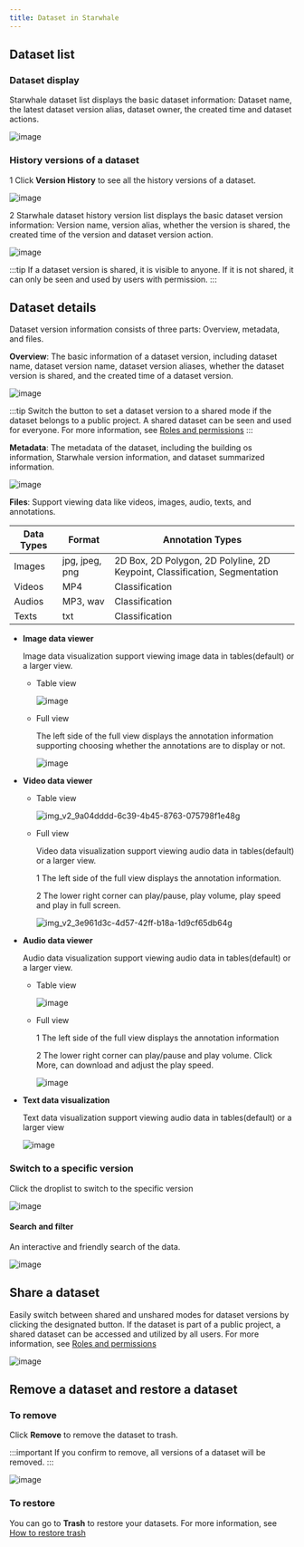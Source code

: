 ```yaml
---
title: Dataset in Starwhale
---
```


## Dataset list

### Dataset display

Starwhale dataset list displays the basic dataset information: Dataset name, the latest dataset version alias, dataset owner, the created time and dataset actions.

![image](https://user-images.githubusercontent.com/101299635/234795143-2987043e-9dd2-4b73-8ff9-73b83762356e.png)

### History versions of a dataset

1 Click **Version History** to see all the history versions of a dataset.

![image](https://user-images.githubusercontent.com/101299635/234795306-7311c641-ca31-44ae-9c59-a3a66433285a.png)

2 Starwhale dataset history version list displays the basic dataset version information: Version name, version alias, whether the version is shared, the created time of the version and dataset version action.

![image](https://user-images.githubusercontent.com/101299635/234825710-37a13e18-7df1-471c-b339-445f49435c91.png)

:::tip
If a dataset version is shared, it is visible to anyone. If it is not shared,  it can only be seen and used by users with permission. 
:::

## Dataset details

Dataset version information consists of three parts: Overview, metadata, and files.

**Overview**: The basic information of a dataset version, including dataset name, dataset version name, dataset version aliases, whether the dataset version is shared, and the created time of a dataset version.

![image](https://user-images.githubusercontent.com/101299635/234795667-e2331a52-351d-4dcd-a5ad-631596cd2ea9.png)

:::tip
Switch the button to set a dataset version to a shared mode if the dataset belongs to a public project. A shared dataset can be seen and used for everyone. For more information, see [Roles and permissions](https://doc.starwhale.ai/docs/concepts/roles-permissions) 
:::

**Metadata**: The metadata of the dataset, including the building os information, Starwhale version information, and dataset summarized information.

![image](https://user-images.githubusercontent.com/101299635/234795955-337bd013-782b-48fd-97dc-1af9067ffc1a.png)

**Files**: Support viewing data like videos, images, audio, texts, and annotations.

| Data Types | Format | Annotation Types |
|---|---|---|
| Images |jpg, jpeg, png | 2D Box, 2D Polygon, 2D Polyline, 2D Keypoint, Classification, Segmentation |
| Videos | MP4 | Classification |
| Audios | MP3, wav | Classification |
| Texts | txt | Classification |

 - **Image data viewer** 

   Image data visualization support viewing image data in tables(default) or a larger view.

   - Table view

     ![image](https://user-images.githubusercontent.com/101299635/234798959-ba214fb9-bf94-413b-b6b5-81d0d9f5ba40.png)

   - Full view

     The left side of the full view displays the annotation information supporting choosing whether the annotations are to display or not.

     ![image](https://user-images.githubusercontent.com/101299635/234799661-9b33cf77-975f-40be-8f87-55a705848660.png)

 - **Video data viewer**
  
   - Table view

     ![img_v2_9a04dddd-6c39-4b45-8763-075798f1e48g](https://user-images.githubusercontent.com/101299635/234829713-42ca7580-d2b6-4e98-b9d4-92f8c0e2585d.jpg)

   - Full view

     Video data visualization support viewing audio data in tables(default) or a larger view.

     1 The left side of the full view displays the annotation information.

     2 The lower right corner can play/pause, play volume, play speed and play in full screen.

     ![img_v2_3e961d3c-4d57-42ff-b18a-1d9cf65db64g](https://user-images.githubusercontent.com/101299635/234829798-ea4f6cb2-3c88-43dd-88d9-55e43db3a95c.jpg)

 - **Audio data viewer**
 
   Audio data visualization support viewing audio data in tables(default) or a larger view.

   - Table view

     ![image](https://user-images.githubusercontent.com/101299635/234803932-59089931-00c3-4d12-b101-5d4f11191df3.png)

   - Full view

     1 The left side of the full view displays the annotation information

     2 The lower right corner can play/pause and play volume. Click More, can download and adjust the play speed.

     ![image](https://user-images.githubusercontent.com/101299635/234804126-3f6f76b0-95ba-4bf4-9150-6ee7c9563c54.png)

 - **Text data visualization**

   Text data visualization support viewing audio data in tables(default) or a larger view

   ![image](https://user-images.githubusercontent.com/101299635/234797034-84f2c866-a06a-4552-a292-966d9e8522d5.png)

### Switch to a specific version

Click the droplist to switch to the specific version

![image](https://user-images.githubusercontent.com/101299635/234826002-98678c2e-469b-402c-a3ed-0fa7af6157f5.png)

#### Search and filter

An interactive and friendly search of the data.

![image](https://user-images.githubusercontent.com/101299635/234832373-c5dd7d53-584d-4235-9021-519ae1c25123.png)

## Share a dataset

Easily switch between shared and unshared modes for dataset versions by clicking the designated button. If the dataset is part of a public project, a shared dataset can be accessed and utilized by all users. For more information, see [Roles and permissions](https://doc.starwhale.ai/docs/concepts/roles-permissions)

![image](https://user-images.githubusercontent.com/101299635/234837932-18a7270f-a1c5-48f6-8aec-5f58458d357c.png)

## Remove a dataset and restore a dataset

### To remove

Click **Remove** to remove the dataset to trash.

:::important
If you confirm to remove, all versions of a dataset will be removed.
:::

![image](https://user-images.githubusercontent.com/101299635/234845251-f96b7cb5-c2e5-4257-be18-ed89840eb323.png)

### To restore

You can go to **Trash** to restore your datasets. For more information, see [How to restore trash](https://github.com/lijing-susan/starwhale/blob/lijing-docs/docs/docs/instances/server/Trash/Trash.md#to-restore)

